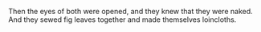 Then the eyes of both were opened, and they knew that they were naked. And they sewed fig leaves together and made themselves loincloths.
